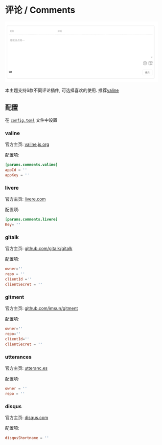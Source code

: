 # 评论 / Comments

<img src="https://raw.githubusercontent.com/qbeenslee/CDN/master/screenshot/2022/04-27/050840738-20220427050832.png" width="500px">

本主题支持6款不同评论插件, 可选择喜欢的使用. 推荐[valine](https://valine.js.org)

## 配置

在 [`config.toml`](https://gohugo.io/getting-started/configuration/) 文件中设置

### valine

官方主页: [valine.js.org](https://valine.js.org)

配置项:

``` toml
[params.comments.valine]
appId = ''
appKey = ''
```

### livere

官方主页: [livere.com](https://livere.com)

配置项:

``` toml
[params.comments.livere]
Key= ''
```

### gitalk

官方主页: [github.com/gitalk/gitalk](https://github.com/gitalk/gitalk)

配置项:

``` toml
owner=''
repo = ''
clientId =''
clientSecret = ''
```

### gitment

官方主页: [github.com/imsun/gitment](https://github.com/imsun/gitment)

配置项:

``` toml
owner=''
repo=''
clientId=''
clientSecret = ''
```

### utterances

官方主页: [utteranc.es](https://utteranc.es)

配置项:

``` toml
owner = ''
repo = ''
```

### disqus

官方主页: [disqus.com](https://disqus.com)

配置项:

``` toml
disqusShortname = ''
```
